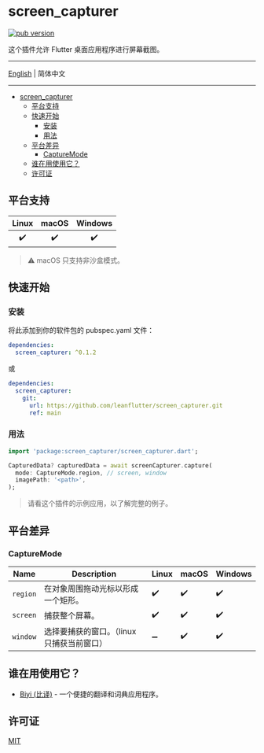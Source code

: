 # screen_capturer

[![pub version][pub-image]][pub-url]

[pub-image]: https://img.shields.io/pub/v/screen_capturer.svg
[pub-url]: https://pub.dev/packages/screen_capturer

[discord-image]: https://img.shields.io/discord/884679008049037342.svg
[discord-url]: https://discord.gg/zPa6EZ2jqb

这个插件允许 Flutter 桌面应用程序进行屏幕截图。

---

[English](./README.md) | 简体中文

---

<!-- START doctoc generated TOC please keep comment here to allow auto update -->
<!-- DON'T EDIT THIS SECTION, INSTEAD RE-RUN doctoc TO UPDATE -->

- [screen_capturer](#screen_capturer)
  - [平台支持](#平台支持)
  - [快速开始](#快速开始)
    - [安装](#安装)
    - [用法](#用法)
  - [平台差异](#平台差异)
    - [CaptureMode](#capturemode)
  - [谁在用使用它？](#谁在用使用它)
  - [许可证](#许可证)

<!-- END doctoc generated TOC please keep comment here to allow auto update -->

## 平台支持

| Linux | macOS | Windows |
| :---: | :---: | :-----: |
|   ✔️   |   ✔️   |    ✔️    |

> ⚠️ macOS 只支持非沙盒模式。

## 快速开始

### 安装

将此添加到你的软件包的 pubspec.yaml 文件：

```yaml
dependencies:
  screen_capturer: ^0.1.2
```

或

```yaml
dependencies:
  screen_capturer:
    git:
      url: https://github.com/leanflutter/screen_capturer.git
      ref: main
```

### 用法

```dart
import 'package:screen_capturer/screen_capturer.dart';

CapturedData? capturedData = await screenCapturer.capture(
  mode: CaptureMode.region, // screen, window
  imagePath: '<path>',
);
```

> 请看这个插件的示例应用，以了解完整的例子。

## 平台差异

### CaptureMode

| Name     | Description                                | Linux | macOS | Windows |
| -------- | ------------------------------------------ | ----- | ----- | ------- |
| `region` | 在对象周围拖动光标以形成一个矩形。         | ✔️     | ✔️     | ✔️       |
| `screen` | 捕获整个屏幕。                             | ✔️     | ✔️     | ✔️       |
| `window` | 选择要捕获的窗口。（linux只捕获当前窗口） | ➖     | ✔️     | ✔️       |

## 谁在用使用它？

- [Biyi (比译)](https://biyidev.com/) - 一个便捷的翻译和词典应用程序。

## 许可证

[MIT](./LICENSE)
